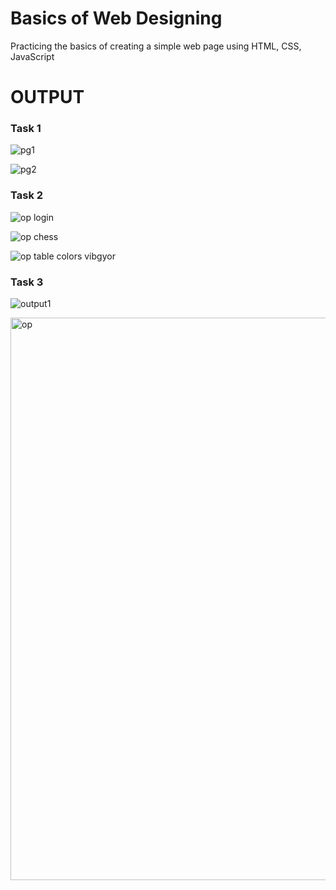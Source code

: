# Basics of Web Designing
Practicing the basics of creating a simple web page using HTML, CSS, JavaScript

# OUTPUT
### Task 1
![pg1](https://github.com/chandana96k/web-designing-clg-internship/assets/106166200/7b8cf8ef-5c95-4e10-989f-9ee6a01aa477)

![pg2](https://github.com/chandana96k/web-designing-clg-internship/assets/106166200/951a67d9-fa1f-4539-ae0f-60e988da39f0)

### Task 2
![op login](https://github.com/chandana96k/web-designing-clg-internship/assets/106166200/74e9862f-b21d-4f97-9cb8-662de5813274)

![op chess](https://github.com/chandana96k/web-designing-clg-internship/assets/106166200/517cb95c-24b7-47d4-bbdb-06a6c393e662)

![op table colors vibgyor](https://github.com/chandana96k/web-designing-clg-internship/assets/106166200/820832f1-07c4-4957-9805-cd7425837d20)

### Task 3
![output1](https://github.com/chandana96k/web-designing-clg-internship/assets/106166200/6b771550-31d6-45b9-af9b-daa2a34fe209)

<img width="900" alt="op" src="https://github.com/chandana96k/web-designing-clg-internship/assets/106166200/f2bf43f2-a09a-4f6f-8402-4933a03c71df">
